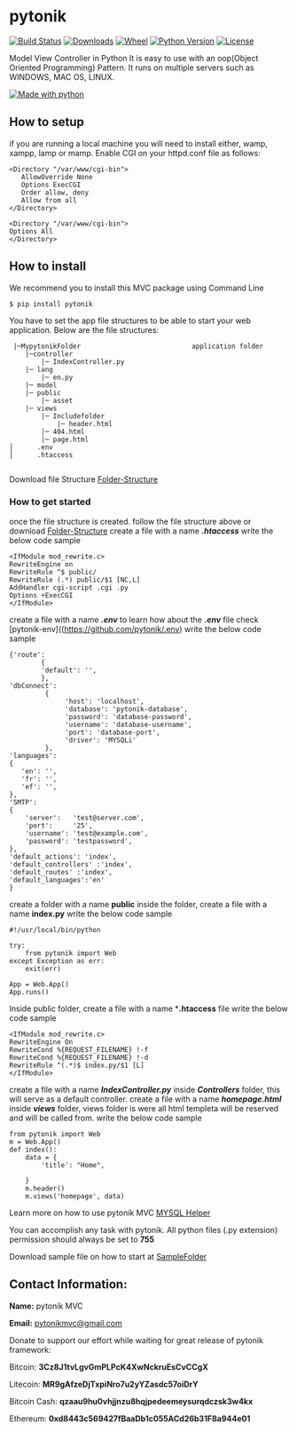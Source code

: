 # pytonik

[![Build Status](https://img.shields.io/pypi/v/pytonik)](https://pypi.python.org/pypi/pytonik)
[![Downloads](https://img.shields.io/pypi/dm/pytonik)](https://pypi.python.org/pypi/pytonik/)
[![Wheel](https://img.shields.io/pypi/wheel/pytonik.svg)](https://pypi.python.org/pypi/pytonik)
[![Python Version](https://img.shields.io/pypi/pyversions/pytonik)](https://pypi.python.org/pypi/pytonik)
[![License](https://img.shields.io/pypi/l/pytonik)](https://pypi.python.org/pypi/pytonik)

Model View Controller in Python
It is easy to use with an oop(Object Oriented Programming) Pattern.
It runs on multiple servers such as WINDOWS, MAC OS, LINUX.

[![Made with python](http://ForTheBadge.com/images/badges/made-with-python.svg)](https://pypi.python.org/pypi/pytonik)

## How to setup
if you are running a local machine you will need to install either, wamp, xampp, lamp or mamp. 
Enable CGI on your httpd.conf file as follows:
```
<Directory "/var/www/cgi-bin">
   AllowOverride None
   Options ExecCGI
   Order allow, deny
   Allow from all
</Directory>

<Directory "/var/www/cgi-bin">
Options All
</Directory>
```


## How to install

We recommend you to install this MVC package using Command Line
```
$ pip install pytonik
```

You have to set the app file structures to be able to start your web application.
Below are the file structures:

```
 |─MypytonikFolder                            application folder 
 	|─controller
		|─ IndexController.py 
 	|─ lang
		|─ en.py
 	|─ model
 	|─ public  
		|─ asset
 	|─ views                                   
		|─ Includefolder
			|─ header.html
		|─ 404.html
		|─ page.html
│      .env
│      .htaccess


```
Download file Structure [Folder-Structure](https://github.com/pytonik/Folder-Structure)

### How to get started
once the file structure is created. follow the file structure above or download [Folder-Structure](https://github.com/pytonik/Folder-Structure)
create a file with a name ***.htaccess***
write the below code sample

```
<IfModule mod_rewrite.c>
RewriteEngine on
RewriteRule ^$ public/
RewriteRule (.*) public/$1 [NC,L]
AddHandler cgi-script .cgi .py
Options +ExecCGI
</IfModule>
````

create a file with a name ***.env*** to learn how about the ***.env*** file check [pytonik-env]((https://github.com/pytonik/.env)
write the below code sample

```
{'route':
        {
        'default': '',
        },
'dbConnect':
         {
              'host': 'localhost',
              'database': 'pytonik-database',
              'password': 'database-password',
              'username': 'database-username',
              'port': 'database-port',
              'driver': 'MYSQLi'
         },
'languages':
{
   'en': '',
   'fr': '',
   'ef': '',
},
'SMTP':
{
    'server':   'test@server.com',
    'port':     '25',
    'username': 'test@example.com',
    'password': 'testpassword',
},
'default_actions': 'index',
'default_controllers' :'index',
'default_routes' :'index',
'default_languages':'en'
}

```

create a folder with a name **public** inside the folder, create a file with a name **index.py**
write the below code sample

```
#!/usr/local/bin/python

try:
    from pytonik import Web
except Exception as err:
    exit(err)

App = Web.App()
App.runs()
```

Inside public folder, create a file with a name ***.htaccess** file 
write the below code sample
```
<IfModule mod_rewrite.c>
RewriteEngine On
RewriteCond %{REQUEST_FILENAME} !-f
RewriteCond %{REQUEST_FILENAME} !-d
RewriteRule ^(.*)$ index.py/$1 [L]
</IfModule>
```
create a file with a name ***IndexController.py*** inside ***Controllers*** folder, this will serve as a default controller. 
create a file with a name ***homepage.html*** inside ***views*** folder, views folder is were all html templeta will be reserved and will be called from.
write the below code sample

```
from pytonik import Web
m = Web.App()
def index():
    data = {
        'title': "Home",
  
    }
    m.header()
    m.views('homepage', data)
```

Learn more on how to use pytonik MVC [MYSQL Helper](https://github.com/pytonik/pytonik_mysql_helper)

You can accomplish any task with pytonik. 
All python files (.py extension) permission should always be set to **755**

Download sample file on how to start at [SampleFolder](https://github.com/betacodings/SampleFolder)

## Contact Information: 

**Name:**  pytonik MVC

**Email:** pytonikmvc@gmail.com



Donate to support our effort while waiting for great release of pytonik framework:



Bitcoin: **3Cz8J1tvLgvGmPLPcK4XwNckruEsCvCCgX**

Litecoin: **MR9gAfzeDjTxpiNro7u2yYZasdc57oiDrY**

Bitcoin Cash: **qzaau9hu0vhjjnzu8hqjpedeemeysurqdczsk3w4kx**

Ethereum: **0xd8443c569427fBaaDb1c055ACd26b31F8a944e01**


